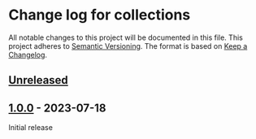 # Change log for collections
All notable changes to this project will be documented in this file.
This project adheres to [Semantic Versioning].
The format is based on [Keep a Changelog].
	
## [Unreleased]

## [1.0.0] - 2023-07-18
Initial release

[Semantic Versioning]: http://semver.org
[Keep a Changelog]: http://keepachangelog.com
[Unreleased]: https://github.com/philhanna/collections/compare/1.0.0..HEAD
[1.0.0]: https://github.com/philhanna/collections/compare/2fb7083..1.0.0
